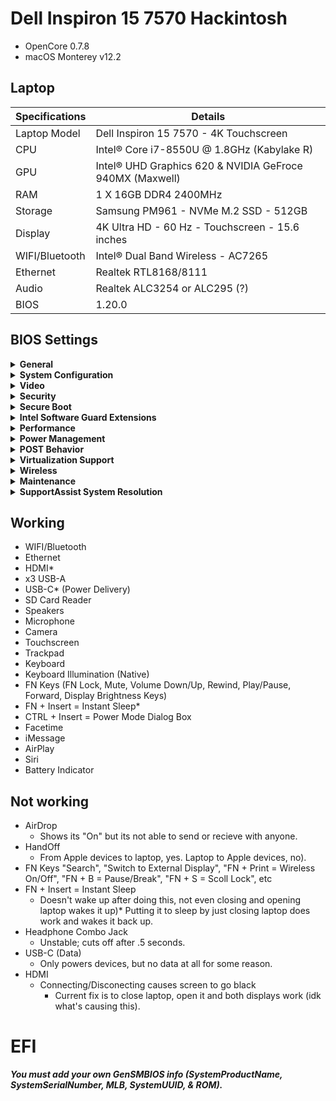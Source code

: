 # Dell Inspiron 15 7570 Hackintosh
* OpenCore 0.7.8
* macOS Monterey v12.2

## Laptop

| **Specifications** | **Details**                                                         |
| -------------- | --------------------------------------------------------------- |
| Laptop Model   | Dell Inspiron 15 7570 - 4K Touchscreen                          |
| CPU            | Intel® Core i7-8550U @ 1.8GHz (Kabylake R)                      |
| GPU            | Intel® UHD Graphics 620 & NVIDIA GeFroce 940MX (Maxwell)        |
| RAM            | 1 X 16GB DDR4 2400MHz                                           |
| Storage        | Samsung PM961 - NVMe M.2 SSD - 512GB                            |
| Display        | 4K Ultra HD - 60 Hz - Touchscreen - 15.6 inches                 |
| WIFI/Bluetooth | Intel® Dual Band Wireless - AC7265                              |
| Ethernet       | Realtek RTL8168/8111                                            |
| Audio          | Realtek ALC3254 or ALC295 (?)                                   |
| BIOS           | 1.20.0                                                         |

## BIOS Settings
<details><summary><strong>General</strong></summary>

* Boot List Option: UEFI
* Legacy Option ROMs: Disabled
* UEFI Boot Path Security: Always, Except Internal HDD
</details>

<details><summary><strong>System Configuration</strong></summary>
  
* Integrated NIC: Enabled w/PXE
* SATA Operation: AHCI
* Drives: Enabled* (If you have another drive installed, make sure its enabled)
* Enable SMART Reporting: Disabled
* USB Confguration: All Enabled
* USB PowerShare: Optional
* Audio: All Enabled
* Keyboard Illumination: Optional* (You can always use <FN + F10> hotkey)
* Keyboard Backlight with AC: Enabled
* Miscellaneous Devices: All Enabled
  </details>

<details><summary><strong>Video</strong></summary>
  
* Dynamic Backlight Control: Enabled
  </details>

<details><summary><strong>Security</strong></summary>
  
* Password Bypass: Disabled
* Password Change: Enabled
* Non-Admin Setup Changes: Disabled
* UEFI Capsule Firmware Updates: Enabled
* PTT Security: PTT On
* Computrace(R): Deactivate
* CPU XD Support: Enabled
* Admin Setup Lockout: Disabled
* Master Password Lockout: Disabled
  </details>

<details><summary><strong>Secure Boot</strong></summary>
  
* Secure Boot: Disabled
* Expert Key Management: Disabled
  </details>

<details><summary><strong>Intel Software Guard Extensions</strong></summary>
  
* Intel SGX: Software Controlled
  </details>

<details><summary><strong>Performance</strong></summary>
  
* Multi Core Support: All
* Intel SpeedStep: Enabled
* C-States Control: Enabled
* Intel TurboBoost: Enabled
* HyperThread Control: Enabled
  </details>

<details><summary><strong>Power Management</strong></summary>
  
* Intel Speed Shirt Technology: Enabled
* USB Wake Support: Disabled
* Wake on LAN: Disabled
  </details>

<details><summary><strong>POST Behavior</strong></summary>
  
* Adapter Warnings: Enabled
* FN Lock Options: Enabled;Secondary
* FastBoot: Thorough
  </details>

<details><summary><strong>Virtualization Support</strong></summary>
  
* Virtualization: Enabled
* VT for Direct I/O: Enabled
  </details>

<details><summary><strong>Wireless</strong></summary>
  
* Wireless Switch: All Enabled
* Wireless Device: All Enabled
  </details>

<details><summary><strong>Maintenance</strong></summary>
  
* BIOS Downgrade: Enabled
* Data Wipe: Disabled
* BIOS Recovery: Enabled;From Hard Drive
  </details>

<details><summary><strong>SupportAssist System Resolution</strong></summary>
  
* Support OS Recovery: Enabled
  </details>


## Working
* WIFI/Bluetooth
* Ethernet
* HDMI*
* x3 USB-A
* USB-C* (Power Delivery)
* SD Card Reader
* Speakers
* Microphone
* Camera
* Touchscreen
* Trackpad
* Keyboard
* Keyboard Illumination (Native)
* FN Keys (FN Lock, Mute, Volume Down/Up, Rewind, Play/Pause, Forward, Display Brightness Keys)
* FN + Insert = Instant Sleep*
* CTRL + Insert = Power Mode Dialog Box
* Facetime
* iMessage
* AirPlay
* Siri
* Battery Indicator

## Not working
* AirDrop 
  * Shows its "On" but its not able to send or recieve with anyone.
* HandOff
  * From Apple devices to laptop, yes. Laptop to Apple devices, no).
* FN Keys "Search", "Switch to External Display", "FN + Print = Wireless On/Off", "FN + B = Pause/Break", "FN + S = Scoll Lock", etc
* FN + Insert = Instant Sleep
  * Doesn't wake up after doing this, not even closing and opening laptop wakes it up)* Putting it to sleep by just closing laptop does work and wakes it back up.
* Headphone Combo Jack
  * Unstable; cuts off after .5 seconds.
* USB-C (Data)
  * Only powers devices, but no data at all for some reason.
* HDMI
  * Connecting/Disconecting causes screen to go black
    * Current fix is to close laptop, open it and both displays work (idk what's causing this).
# EFI
***You must add your own GenSMBIOS info (SystemProductName, SystemSerialNumber, MLB, SystemUUID, & ROM).***

<!-- Markdown link & img dfn's -->
[guideline]: https://dortania.github.io/OpenCore-Install-Guide/
[OpenIntelWireless's Repo]: https://github.com/OpenIntelWireless/HeliPort/releases
[itlwm]: https://github.com/OpenIntelWireless/itlwm/releases
[Proper Tree]: https://github.com/corpnewt/ProperTree
